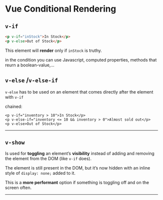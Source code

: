 # Vue Conditional Rendering

## `v-if`

```html
<p v-if="inStock">In Stock</p>
<p v-else>Out of Stock</p>
```

This element will **render** only if `inStock` is truthy.

in the condition you can use Javascript, computed properties, methods that reurn a boolean-value,...

## `v-else` /`v-else-if`

`v-else` has to be used on an element that comes directly after the element with `v-if`

chained:

```vue
<p v-if="inventory > 10">In Stock</p>
<p v-else-if="inventory <= 10 && inventory > 0">Almost sold out</p>
<p v-else>Out of Stock</p>
```

---

## `v-show`

Is used for **toggling** an element’s **visibility** instead of adding and removing the element from the DOM  (like `v-if` does).

The element is still present in the DOM, but it’s now hidden with an inline style of `display: none;` added to it.

This is a **more performant** option if something is toggling off and on the screen often.

------

#### 
